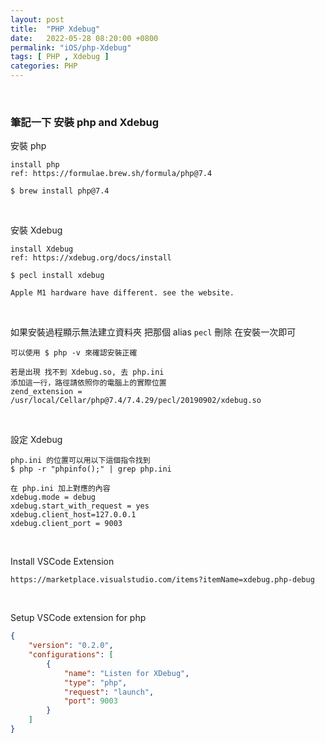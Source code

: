 ```yaml
---
layout: post
title:  "PHP Xdebug"
date:   2022-05-28 08:20:00 +0800
permalink: "iOS/php-Xdebug"
tags: [ PHP , Xdebug ]
categories: PHP
---
```


<br>

<h3>筆記一下 安裝 php and Xdebug</h3>

安裝 php

    install php
    ref: https://formulae.brew.sh/formula/php@7.4

    $ brew install php@7.4

<br>

安裝 Xdebug

    install Xdebug
    ref: https://xdebug.org/docs/install

    $ pecl install xdebug

    Apple M1 hardware have different. see the website.

<br>

如果安裝過程顯示無法建立資料夾 把那個 alias `pecl` 刪除 在安裝一次即可

    可以使用 $ php -v 來確認安裝正確

    若是出現 找不到 Xdebug.so, 去 php.ini
    添加這一行，路徑請依照你的電腦上的實際位置
    zend_extension = /usr/local/Cellar/php@7.4/7.4.29/pecl/20190902/xdebug.so

<br>

設定 Xdebug

    php.ini 的位置可以用以下這個指令找到
    $ php -r "phpinfo();" | grep php.ini

    在 php.ini 加上對應的內容
    xdebug.mode = debug
    xdebug.start_with_request = yes
    xdebug.client_host=127.0.0.1
    xdebug.client_port = 9003

<br>

Install VSCode Extension

    https://marketplace.visualstudio.com/items?itemName=xdebug.php-debug

<br>

Setup VSCode extension for php

```json
{
    "version": "0.2.0",
    "configurations": [
        {
            "name": "Listen for XDebug",
            "type": "php",
            "request": "launch",
            "port": 9003
        }
    ]
}
```